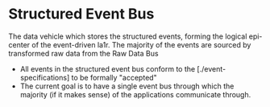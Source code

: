 # Structured Event Bus
The data vehicle which stores the structured events, forming the logical epi-center of the event-driven la1r. The majority of the events are sourced by transformed raw data from the Raw Data Bus

* All events in the structured event bus conform to the [./event-specifications] to be formally "accepted"
* The current goal is to have a single event bus through which the majority (if it makes sense) of the applications communicate through.
